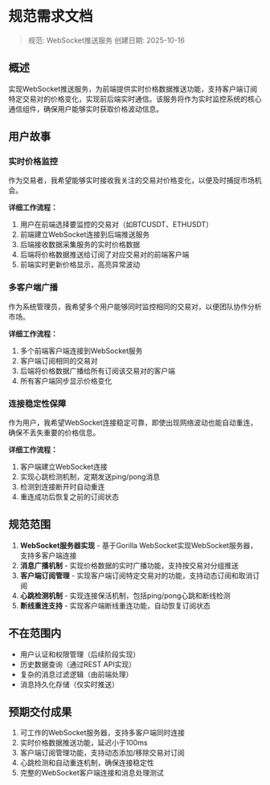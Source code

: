 # 规范需求文档

> 规范: WebSocket推送服务
> 创建日期: 2025-10-16

## 概述

实现WebSocket推送服务，为前端提供实时价格数据推送功能，支持客户端订阅特定交易对的价格变化，实现前后端实时通信。该服务将作为实时监控系统的核心通信组件，确保用户能够实时获取价格波动信息。

## 用户故事

### 实时价格监控

作为交易者，我希望能够实时接收我关注的交易对价格变化，以便及时捕捉市场机会。

**详细工作流程：**
1. 用户在前端选择要监控的交易对（如BTCUSDT、ETHUSDT）
2. 前端建立WebSocket连接到后端推送服务
3. 后端接收数据采集服务的实时价格数据
4. 后端将价格数据推送给订阅了对应交易对的前端客户端
5. 前端实时更新价格显示，高亮异常波动

### 多客户端广播

作为系统管理员，我希望多个用户能够同时监控相同的交易对，以便团队协作分析市场。

**详细工作流程：**
1. 多个前端客户端连接到WebSocket服务
2. 客户端订阅相同的交易对
3. 后端将价格数据广播给所有订阅该交易对的客户端
4. 所有客户端同步显示价格变化

### 连接稳定性保障

作为用户，我希望WebSocket连接稳定可靠，即使出现网络波动也能自动重连，确保不丢失重要的价格信息。

**详细工作流程：**
1. 客户端建立WebSocket连接
2. 实现心跳检测机制，定期发送ping/pong消息
3. 检测到连接断开时自动重连
4. 重连成功后恢复之前的订阅状态

## 规范范围

1. **WebSocket服务器实现** - 基于Gorilla WebSocket实现WebSocket服务器，支持多客户端连接
2. **消息广播机制** - 实现价格数据的实时广播功能，支持按交易对分组推送
3. **客户端订阅管理** - 实现客户端订阅特定交易对的功能，支持动态订阅和取消订阅
4. **心跳检测机制** - 实现连接保活机制，包括ping/pong心跳和断线检测
5. **断线重连支持** - 实现客户端断线重连功能，自动恢复订阅状态

## 不在范围内

- 用户认证和权限管理（后续阶段实现）
- 历史数据查询（通过REST API实现）
- 复杂的消息过滤逻辑（由前端处理）
- 消息持久化存储（仅实时推送）

## 预期交付成果

1. 可工作的WebSocket服务器，支持多客户端同时连接
2. 实时价格数据推送功能，延迟小于100ms
3. 客户端订阅管理功能，支持动态添加/移除交易对订阅
4. 心跳检测和自动重连机制，确保连接稳定性
5. 完整的WebSocket客户端连接和消息处理测试
